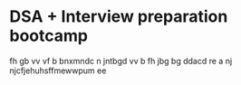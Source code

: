 # DSA + Interview preparation bootcamp
fh  gb
vv
vf 
b bnxmndc
n  jntbgd
vv
 b 
fh
jbg
bg
ddacd
re
a
nj
njcfjehuhsffmewwpum ee
